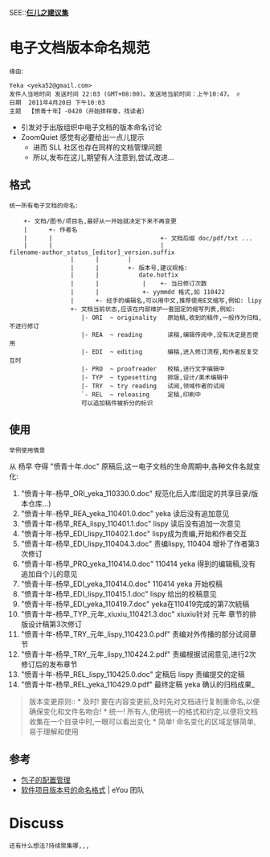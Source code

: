 SEE::**[仨儿之建议集](SllPrjZQ.md)**


# 电子文档版本命名规范 #
`缘由`:
```
Yeka <yeka52@gmail.com>
发件人当地时间	发送时间 22:03 (GMT+08:00)。发送地当前时间：上午10:47。 ✆
日期	2011年4月20日 下午10:03
主题	【愤青十年】-0420（开始排样章，找读者）
```
  * 引发对于出版组织中电子文档的版本命名讨论
  * ZoomQuiet 感觉有必要给出一点儿提示
    * 进而 SLL 社区也存在同样的文档管理问题
    * 所以,发布在这儿,期望有人注意到,尝试,改进...

## 格式 ##
`统一所有电子文档的命名:`
```
    +- 文档/图书/项目名,最好从一开始就决定下来不再变更
    |      +- 作者名
    |      |                              +- 文档后缀 doc/pdf/txt ...
    |      |                              |
filename-author_status_[editor]_version.suffix
                 |      |        |
                 |      |        +- 版本号,建议规格:
                 |      |           date.hotfix
                 |      |            |    +- 当日修订次数
                 |      |            +- yymmdd 格式,如 110422
                 |      +- 经手的编辑名,可以用中文,推荐使用E文缩写,例如: lipy
                 +- 文档当前状态,应该在内部维护一套固定的缩写列表,例如:
                    |- ORI  ~ originality   原始稿,收到的稿件,一般作为归档,不进行修订
                    |- REA  ~ reading       读稿,编辑传阅中,没有决定是否使用
                    |- EDI  ~ editing       编稿,进入修订流程,和作者反复交互时
                    |- PRO  ~ proofreader   校稿,进行文字编辑中
                    |- TYP  ~ typesetting   排版,设计/美术编辑中
                    |- TRY  ~ try reading   试阅,领域作者的试阅
                    `- REL  ~ releasing     定稿,印刷中
                    可以追加稿件被析分的标识
```

## 使用 ##
`举例使用情景`

从 杨早 夺得 "愤青十年.doc" 原稿后,这一电子文档的生命周期中,各种文件名就变化:
  1. "愤青十年-杨早_ORI\_yeka\_110330.0.doc" 规范化后入库(固定的共享目录/版本仓库...)
  1. "愤青十年-杨早_REA\_yeka\_110401.0.doc" yeka 读后没有追加意见
  1. "愤青十年-杨早_REA\_lispy\_110401.1.doc" lispy 读后没有追加一次意见
  1. "愤青十年-杨早_EDI\_lispy\_110402.1.doc" lispy成为责编,开始和作者交互
  1. "愤青十年-杨早_EDI\_lispy\_110404.3.doc" 责编lispy, 110404 增补了作者第3次修订
  1. "愤青十年-杨早_PRO\_yeka\_110414.0.doc" 110414 yeka 得到的编辑稿,没有追加自个儿的意见
  1. "愤青十年-杨早_EDI\_yeka\_110414.0.doc" 110414 yeka 开始校稿
  1. "愤青十年-杨早_EDI\_lispy\_110415.1.doc" lispy 给出的校稿意见
  1. "愤青十年-杨早_EDI\_yeka\_110419.7.doc" yeka在110419完成的第7次統稿
  1. "愤青十年-杨早_TYP\_元年_xiuxiu\_110421.3.doc" xiuxiu针对 元年 章节的排版设计稿第3次修订
  1. "愤青十年-杨早_TRY\_元年_lispy\_110423.0.pdf" 责编对外传播的部分试阅章节
  1. "愤青十年-杨早_TRY\_元年_lispy\_110424.2.pdf" 责编根据试阅意见,进行2次修订后的发布章节
  1. "愤青十年-杨早_REL\_lispy\_110425.0.doc" 定稿后 lispy 责编提交的定稿
  1. "愤青十年-杨早_REL\_yeka\_110429.0.pdf" 最终定稿 yeka 确认的归档成果_

> 版本变更原则::
    * 及时! 要在内容变更前,及时先对文档进行复制重命名,以便确保变化和文件名吻合!
    * 统一! 所有人,使用统一的格式和约定,以便将文档收集在一个目录中时,一眼可以看出变化
    * 简单! 命名变化的区域足够简单,易于理解和使用


## 参考 ##
  * [包子的配置管理](http://www.dongyue.name/scm/articles/scmlife/baozi_scm.htm)
  * [软件项目版本号的命名格式](http://floss.zoomquiet.org/data/20051010111809/index.html) | eYou 团队

# Discuss #
`还有什么想法?持续聚集哪,,,`


